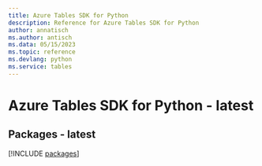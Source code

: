 ```yaml
---
title: Azure Tables SDK for Python
description: Reference for Azure Tables SDK for Python
author: annatisch
ms.author: antisch
ms.data: 05/15/2023
ms.topic: reference
ms.devlang: python
ms.service: tables
---
```

# Azure Tables SDK for Python - latest
## Packages - latest
[!INCLUDE [packages](tables-index.md)]